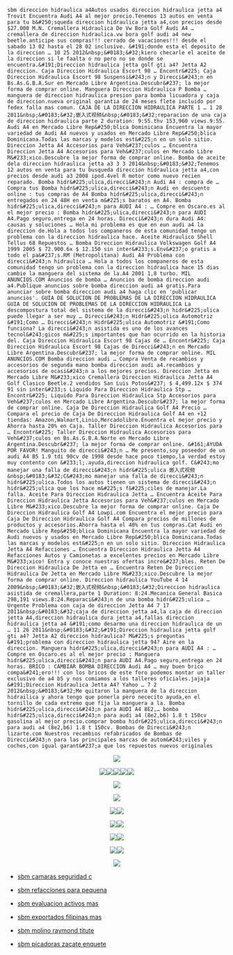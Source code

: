 
```
sbm direccion hidraulica a4Autos usados direccion hidraulica jetta a4 Trovit Encuentra Audi A4 al mejor precio.Tenemos 13 autos en venta para tu b&#250;squeda direccion hidraulica jetta a4,con precios desde $27.000 M.N. Cremallera Hidraulica De Vw Bora Golf Audi A4 … cremallera de direccion hidraulica.vw bora golf audi a4 new beetle.anticipe sus compras!!! cerrado de vacaciones!!! desde el sabado 13 02 hasta el 28 02 inclusive. &#191;donde esta el deposito de la direccion … 10 25 2012&nbsp;&#0183;&#32;kiero checarle el aceite de la direccion si le faalta o no pero no se donde se encuentra.&#191;Direccion hidraulica jetta golf gti a4? Jetta A2 direccion. Caja Direccion Hidraulica Escort 98 … Encontr&#225; Caja Direccion Hidraulica Escort 98 Suspensi&#243;n y Direcci&#243;n en Bs.As.G.B.A.Sur en Mercado Libre Argentina.Descubr&#237; la mejor forma de comprar online. Manguera Direccion Hidraulica P Bomba … manguera de direccion hidraulica presion para bomba licuadora y caja de direccion.nueva original garantia de 24 meses flete incluido por fedex falla mas comun. CAJA DE LA DIRECCION HIDRAULICA PARTE 1 … 1 28 2011&nbsp;&#0183;&#32;嵌入式视频&nbsp;&#0183;&#32;reparacion de una caja de direccion hidraulica parte 2 duration: 9:55.thv 153,960 views.9:55. Audi A4 en Mercado Libre Rep&#250;blica Dominicana Encuentra la mayor variedad de Audi A4 nuevos y usados en Mercado Libre Rep&#250;blica Dominicana.Todas las marcas y modelos est&#225;n en un solo sitio. Direccion Jetta A4 Accesorios para Veh&#237;culos … Encuentra Direccion Jetta A4 Accesorios para Veh&#237;culos en Mercado Libre M&#233;xico.Descubre la mejor forma de comprar online. Bomba de aceite dela direccion hidraulica jetta a3 3 3 2014&nbsp;&#0183;&#32;Tenemos 12 autos en venta para tu busqueda direccion hidraulica jetta a4,con precios desde audi a3 2008 ipod.4vel R motor como nuevo recien reparado. Bomba hidr&#225;ulica,direcci&#243;n Audi A4 : compra de … Compra tus Bomba hidr&#225;ulica,direcci&#243;n Audi en descuento online : tus compras de A4 Bomba hidr&#225;ulica,direcci&#243;n entregados en 24 48H en venta m&#225;s baratos en A4. Bomba hidr&#225;ulica,direcci&#243;n para AUDI A4 : … Compre en Oscaro.es al el mejor precio : Bomba hidr&#225;ulica,direcci&#243;n para AUDI A4.Pago seguro,entrega en 24 horas. Direcci&#243;n dura Audi A4: causas y soluciones … Hola mi problema es que en eun audi a4 la direccion de.Hola a todos los companeros de esta comunidad tengo un problema con la direccion hidraulica hace. Aceite Hidraulico Shell Tellus 68 Repuestos … Bomba Direccion Hidraulica Volkswagen Golf A4 1999 2005 $ 72.900.6x $ 12.150 sin inter&#233;s.Env&#237;o gratis a todo el pa&#237;s.RM (Metropolitana) Audi A4 Problema con direcci&#243;n hidraulica … Hola a todos los companeros de esta comunidad tengo un problema con la direccion hidraulica hace 15 dias cambie la manguera del sistema de la.A4 2001 1,8 turbo. MIL ANUNCIOS.COM Anuncios de bomba … Anuncios de bomba direccion audi a4.Publique anuncios sobre bomba direccion audi a4 gratis.Para anunciar sobre bomba direccion audi a4 haga clic en 'publicar anuncios'. GUIA DE SOLUCION DE PROBLEMAS DE LA DIRECCION HIDRAULICA GUIA DE SOLUCION DE PROBLEMAS DE LA DIRECCION HIDRAULICA La descompostura total del sistema de la direcci&#243;n hidr&#225;ulica puede llegar a ser muy … Direcci&#243;n Hidr&#225;ulica Automotriz &#191;Como … Direcci&#243;n Hidr&#225;ulica Automotriz &#191;Como funciona? La direcci&#243;n asistida es uno de los avances tecnol&#243;gicos m&#225;s importantes que han ocurrido en la historia del. Caja Direccion Hidraulica Escort 98 Cajas de … Encontr&#225; Caja Direccion Hidraulica Escort 98 Cajas de Direcci&#243;n en Mercado Libre Argentina.Descubr&#237; la mejor forma de comprar online. MIL ANUNCIOS.COM Bomba direccion audi … Compra Venta de recambios y accesorios de segunda mano bomba direccion audi a4.recambios y accesorios de ocasi&#243;n a los mejores precios. Direccion Jetta en Mercado Libre M&#233;xico Cremallera Direccion Hidraulica Jetta A4 Golf Clasico Beetle.2 vendidos San Luis Potos&#237; $ 4,499.12x $ 374 91 sin inter&#233;s Liquido Para Direccion Hidraulica Stp … Encontr&#225; Liquido Para Direccion Hidraulica Stp Accesorios para Veh&#237;culos en Mercado Libre Argentina.Descubr&#237; la mejor forma de comprar online. Caja De Direccion Hidraulica Golf A4 Precio … Compara el precio de Caja De Direccion Hidraulica Golf A4 en +12 tiendas: Amazon,Walmart,Linio,Mercadolibre.Enuentra el mejor precio y Ahorra hasta 20% en Caja. Taller Direccion Hidraulica Accesorios para … Encontr&#225; Taller Direccion Hidraulica Accesorios para Veh&#237;culos en Bs.As.G.B.A.Norte en Mercado Libre Argentina.Descubr&#237; la mejor forma de comprar online. &#161;AYUDA POR FAVOR! Manguito de direcci&#243;n … Me presento,soy poseedor de un audi A4 B5 1.9 tdi 90cv de 1998 desde hace poco tiempo,la verdad estoy muy contento con &#233;l;.ayuda,direccion hidraulica golf. C&#243;mo manejar una falla de direcci&#243;n hidr&#225;ulica 嵌入式视频&nbsp;&#0183;&#32;C&#243;mo manejar una falla de direcci&#243;n hidr&#225;ulica.Todos los autos tienen un sistema de direcci&#243;n hidr&#225;ulica que los hace m&#225;s f&#225;ciles de manejar.La falla. Aceite Para Direccion Hidraulica Jetta … Encuentra Aceite Para Direccion Hidraulica Jetta Accesorios para Veh&#237;culos en Mercado Libre M&#233;xico.Descubre la mejor forma de comprar online. Caja De Direccion Hidraulica Golf A4 Lowpi.com Encuentra el mejor precio para Caja De Direccion Hidraulica Golf A4 Compara precios de millones de productos y accesorios.Ahorra hasta el 40% en tus compras.Cat Audi en Mercado Libre Rep&#250;blica Dominicana Encuentra la mayor variedad de Audi nuevos y usados en Mercado Libre Rep&#250;blica Dominicana.Todas las marcas y modelos est&#225;n en un solo sitio. Direccion Hidraulica Jetta A4 Refacciones … Encuentra Direccion Hidraulica Jetta A4 Refacciones Autos y Camionetas a excelentes precios en Mercado Libre M&#233;xico! Entra y conoce nuestras ofertas incre&#237;bles. Reten De Direccion Hidraulica De Jetta en … Encuentra Reten De Direccion Hidraulica De Jetta en Mercado Libre M&#233;xico.Descubre la mejor forma de comprar online. Direccion hidraulica YouTube 4 14 2009&nbsp;&#0183;&#32;嵌入式视频&nbsp;&#0183;&#32;Direccion hidraulica asistida de cremallera,parte 1 Duration: 8:24.Mecanica General Basica 298,191 views.8:24.Reparaci&#243;n de una bomba hidr&#225;ulica … Urgente Problema con caja de direccion Jetta A4 7 17 2011&nbsp;&#0183;&#32;caja de direccion jetta a4,la caja de direccion jetta A4,direccion hidraulica dura jetta a4,fallas direccion hidraulica jetta a4 &#191;como desarmo una direccion hidraulica de un … 11 26 2011&nbsp;&#0183;&#32;&#191;Direccion hidraulica jetta golf gti a4? Jetta A2 direccion hidraulica? M&#225;s preguntas &#191;problema con direccion hidraulica jetta 94? Aire en la direccion. Manguera hidr&#225;ulica,direcci&#243;n para AUDI A4 : … Compre en Oscaro.es al el mejor precio : Manguera hidr&#225;ulica,direcci&#243;n para AUDI A4.Pago seguro,entrega en 24 horas. BRICO : CAMBIAR BOMBA DIRECCION Audi A4 … muy buen brico compa&#241;ero!!! con los bricos de este foro podemos montar un taller exclusivo de a4 b5 y nos comiamos a los talleres oficiales.jajaja &#191;Direccion Hidraulica Jetta A4? Yahoo … 7 2 2012&nbsp;&#0183;&#32;Me quitaron la manguera de la direccion hidrailica y ahora tengo que ponerla pero nececito ayuda,en el tornillo de cada extremo que fija la manguera a la. Bomba hidr&#225;ulica,direcci&#243;n para AUDI A4 8E2,… bomba hidr&#225;ulica,direcci&#243;n para audi a4 (8e2,b6) 1.8 t 150cv gasolina al mejor precio.comprar bomba hidr&#225;ulica,direcci&#243;n para audi a4 (8e2,b6) 1.8 t 150cv. Bombas de Direcci&#243;n lizarte.com Nuestros recambios refabricados de Bombas de Direcci&#243;n para las principales marcas de autom&#243;viles y coches,con igual garant&#237;a que los repuestos nuevos originales 
```

<div align="center">

<a href="https://es-crusher.shibang-china.com/github&k=sbm+direccion+hidraulica+a4"><img src="https://static.shibang-china.com/es/crusher/logo.jpg"></a>

<a href="https://es-crusher.shibang-china.com/github&k=sbm+direccion+hidraulica+a4"><img src="https://static.shibang-china.com/es/crusher/index.jpg"></a><a href="https://es-crusher.shibang-china.com/material.htmlgithub&k=sbm+direccion+hidraulica+a4"><img src="https://static.shibang-china.com/es/crusher/material.jpg"></a><a href="https://es-crusher.shibang-china.com/application.htmlgithub&k=sbm+direccion+hidraulica+a4"><img src="https://static.shibang-china.com/es/crusher/application.jpg"></a><a href="https://es-crusher.shibang-china.com/aboutus.htmlgithub&k=sbm+direccion+hidraulica+a4"><img src="https://static.shibang-china.com/es/crusher/aboutus.jpg"></a><a href="https://es-crusher.shibang-china.com/contact.htmlgithub&k=sbm+direccion+hidraulica+a4"><img src="https://static.shibang-china.com/es/crusher/contact.jpg"></a>

<a href="https://es-crusher.shibang-china.com/github&k=sbm+direccion+hidraulica+a4"><img src="https://static.shibang-china.com/es/crusher/banner.jpg"></a>

<a href="https://swt.shibang-china.com/github&k=sbm+direccion+hidraulica+a4"><img src="https://static.shibang-china.com/es/crusher/text.jpg"></a>

<a href="https://swt.shibang-china.com/github&k=sbm+direccion+hidraulica+a4"><img src="https://static.shibang-china.com/es/crusher/chat.jpg"></a><a href="https://es-crusher.shibang-china.com/contact.htmlgithub&k=sbm+direccion+hidraulica+a4"><img src="https://static.shibang-china.com/es/crusher/message.jpg"></a>

<a href="https://es-crusher.shibang-china.com/products/pe.htmlgithub&k=sbm+direccion+hidraulica+a4"><img src="https://static.shibang-china.com/es/crusher/pe.jpg"></a><a href="https://es-crusher.shibang-china.com/products/pf.htmlgithub&k=sbm+direccion+hidraulica+a4"><img src="https://static.shibang-china.com/es/crusher/pf.jpg"></a>

<a href="https://es-crusher.shibang-china.com/products/hpt.htmlgithub&k=sbm+direccion+hidraulica+a4"><img src="https://static.shibang-china.com/es/crusher/hpt.jpg"></a><a href="https://es-crusher.shibang-china.com/products/vsi.htmlgithub&k=sbm+direccion+hidraulica+a4"><img src="https://static.shibang-china.com/es/crusher/vsi.jpg"></a>

<a href="https://es-crusher.shibang-china.com/products/klv.htmlgithub&k=sbm+direccion+hidraulica+a4"><img src="https://static.shibang-china.com/es/crusher/klv.jpg"></a><a href="https://es-crusher.shibang-china.com/products/portable.htmlgithub&k=sbm+direccion+hidraulica+a4"><img src="https://static.shibang-china.com/es/crusher/portable.jpg"></a>

<a href="https://swt.shibang-china.com/github&k=sbm+direccion+hidraulica+a4"><img src="https://static.shibang-china.com/es/crusher/case.jpg"></a>

</div>


* [sbm camaras seguridad c](sbm%20camaras%20seguridad%20c.md)

* [sbm refacciones para pequena](sbm%20refacciones%20para%20pequena.md)

* [sbm evaluacion activos mas](sbm%20evaluacion%20activos%20mas.md)

* [sbm exportados filipinas mas](sbm%20exportados%20filipinas%20mas.md)

* [sbm molino raymond titute](sbm%20molino%20raymond%20titute.md)

* [sbm picadoras zacate enquete](sbm%20picadoras%20zacate%20enquete.md)